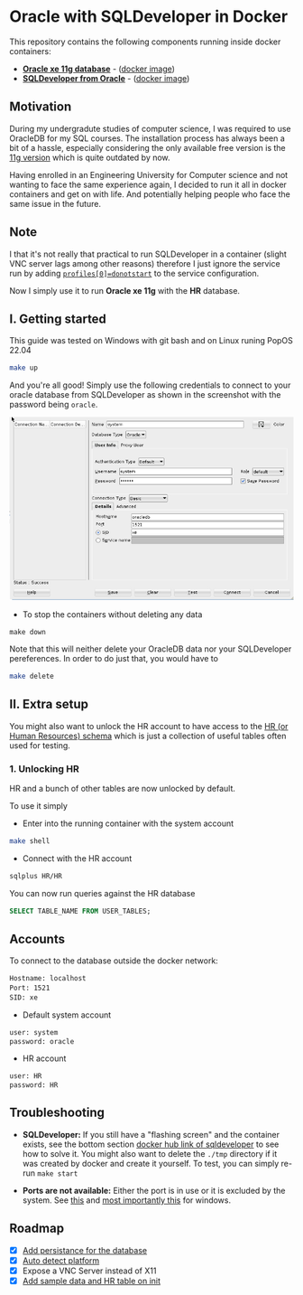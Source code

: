 # Oracle with SQLDeveloper in Docker

This repository contains the following components running inside docker containers:

- [**Oracle xe 11g database**](https://www.oracle.com/technical-resources/articles/database/sql-11g-xe-quicktour.html) - ([docker image](https://hub.docker.com/r/gvenzl/oracle-xe))
- [**SQLDeveloper from Oracle**](https://www.oracle.com/database/sqldeveloper/) - ([docker image](https://hub.docker.com/r/usersina/sqldeveloper))

## Motivation

During my undergradute studies of computer science, I was required to use OracleDB for my SQL courses.
The installation process has always been a bit of a hassle, especially considering the only available free version is the [11g version](https://www.oracle.com/database/technologies/xe-downloads.html) which is quite outdated by now.

Having enrolled in an Engineering University for Computer science and not wanting to face the same experience again, I decided to run it all in docker containers and get on with life.
And potentially helping people who face the same issue in the future.

## Note

I that it's not really that practical to run SQLDeveloper in a container (slight VNC server lags among other reasons) therefore I just ignore the service run by adding [`profiles[0]=donotstart`](./docker-compose.yml#26) to the service configuration.

Now I simply use it to run **Oracle xe 11g** with the **HR** database.

## I. Getting started

This guide was tested on Windows with git bash and on Linux runing PopOS 22.04

```bash
make up
```

And you're all good! Simply use the following credentials to connect to your oracle database from SQLDeveloper as shown in the screenshot with the password being `oracle`.

![sqldeveloper-login](./media/sqldeveloper-login.JPG)

- To stop the containers without deleting any data

```
make down
```

Note that this will neither delete your OracleDB data nor your SQLDeveloper pereferences.
In order to do just that, you would have to

```bash
make delete
```

## II. Extra setup

You might also want to unlock the HR account to have access to the [HR (or Human Resources) schema](https://www.webucator.com/article/oracles-demo-hr-schema/) which is just a collection of useful tables often used for testing.

### 1. Unlocking HR

HR and a bunch of other tables are now unlocked by default.

To use it simply

- Enter into the running container with the system account

```bash
make shell
```

- Connect with the HR account

```bash
sqlplus HR/HR
```

You can now run queries against the HR database

```SQL
SELECT TABLE_NAME FROM USER_TABLES;
```

## Accounts

To connect to the database outside the docker network:

```bash
Hostname: localhost
Port: 1521
SID: xe
```

- Default system account

```
user: system
password: oracle
```

- HR account

```
user: HR
password: HR
```

## Troubleshooting

- **SQLDeveloper:** If you still have a "flashing screen" and the container exists, see the bottom section [docker hub link of sqldeveloper](https://hub.docker.com/r/marcelhuberfoo/sqldeveloper) to see how to solve it.
  You might also want to delete the `./tmp` directory if it was created by docker and create it yourself. To test, you can simply re-run `make start`

- **Ports are not available:** Either the port is in use or it is excluded by the system. See [this](https://github.com/docker/for-win/issues/9272#issuecomment-731847321) and [most importantly this](https://superuser.com/a/1610009/1024072) for windows.

## Roadmap

- [x] [Add persistance for the database](https://stackoverflow.com/a/65409258/10543130)
- [x] [Auto detect platform](https://stackoverflow.com/questions/394230/how-to-detect-the-os-from-a-bash-script)
- [x] Expose a VNC Server instead of X11
- [x] [Add sample data and HR table on init](https://hub.docker.com/r/gvenzl/oracle-xe)
